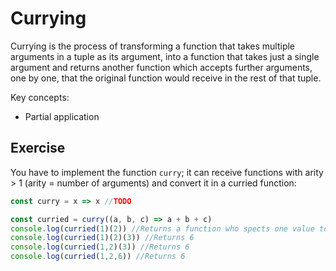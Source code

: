 Currying
======================

Currying is the process of transforming a function that takes multiple arguments in a tuple as its argument, into a 
function that takes just a single argument and returns another function which accepts further arguments, one by one, 
that the original function would receive in the rest of that tuple.

Key concepts:
- Partial application

## Exercise

You have to implement the function `curry`; it can receive functions with arity > 1 (arity = number of arguments) and 
convert it in a curried function:

```javascript
const curry = x => x //TODO

const curried = curry((a, b, c) => a + b + c)
console.log(curried(1)(2)) //Returns a function who spects one value to return a result
console.log(curried(1)(2)(3)) //Returns 6
console.log(curried(1,2)(3)) //Returns 6
console.log(curried(1,2,6)) //Returns 6
```
